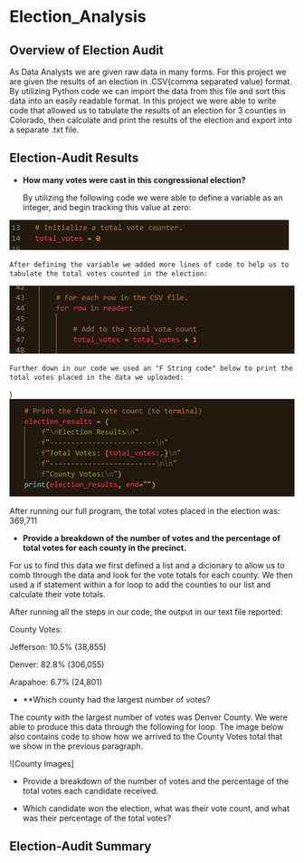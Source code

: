 # Election_Analysis

## Overview of Election Audit

As Data Analysts we are given raw data in many forms. For this project we are given the results of an election in .CSV(comma separated value) format. By utilizing Python code we can import the data from this file and sort this data into an easily readable format. In this project we were able to write code that allowed us to tabulate the results of an election for 3 counties in Colorado, then calculate and print the results of the election and export into a separate .txt file.

## Election-Audit Results

- **How many votes were cast in this congressional election?** 
    
    By utilizing the following code we were able to define a variable as an integer, and begin tracking this value at zero:
    
 ![Initializing Vote Count](https://github.com/MXV0921/Election_Analysis/blob/main/Resources/Initialize_Votes.png)

    
    After defining the variable we added more lines of code to help us to tabulate the total votes counted in the election:
  
  ![Adding Votes](https://github.com/MXV0921/Election_Analysis/blob/main/Resources/Adding_Total_Votes.png)
    
    Further down in our code we used an "F String code" below to print the total votes placed in the data we uploaded:
   ) 
![Printing Votes](https://github.com/MXV0921/Election_Analysis/blob/main/Resources/Election_Totals.png)

After running our full program, the total votes placed in the election was: 369,711
        
- **Provide a breakdown of the number of votes and the percentage of total votes for each county in the precinct.**

For us to find this data we first defined a list and a dicionary to allow us to comb through the data and look for the vote totals for each county.  We then used a if statement within a for loop to add the counties to our list and calculate their vote totals.


After running all the steps in our code, the output in our text file reported:

County Votes:

Jefferson: 10.5% (38,855)

Denver: 82.8% (306,055)

Arapahoe: 6.7% (24,801)

- **Which county had the largest number of votes?

The county with the largest number of votes was Denver County. We were able to produce this data through the following for loop. The image below also contains code to show how we arrived to the County Votes total that we show in the previous paragraph.

![County Images]


- Provide a breakdown of the number of votes and the percentage of the total votes each candidate received.

- Which candidate won the election, what was their vote count, and what was their percentage of the total votes?

## Election-Audit Summary
